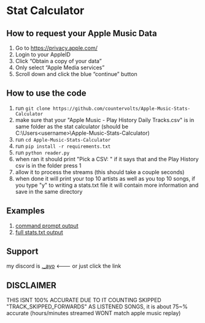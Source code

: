 # Stat Calculator
## How to request your Apple Music Data
1. Go to https://privacy.apple.com/
2. Login to your AppleID
3. Click “Obtain a copy of your data”
4. Only select “Apple Media services”
5. Scroll down and click the blue “continue” button

## How to use the code
1. run ```git clone https://github.com/countervolts/Apple-Music-Stats-Calculator```
2. make sure that your "Apple Music - Play History Daily Tracks.csv" is in same folder as the stat calculator (should be C:\Users\<username>\Apple-Music-Stats-Calculator)
3. run ```cd Apple-Music-Stats-Calculator```
4. run ```pip install -r requirements.txt```
5. run ```python reader.py```
6. when ran it should print "Pick a CSV: " if it says that and the Play History csv is in the folder press 1
7. allow it to process the streams (this should take a couple seconds)
8. when done it will print your top 10 artists as well as you top 10 songs, if you type "y" to writing a stats.txt file it will contain more information and save in the same directory

## Examples
1. [command prompt output](https://github.com/countervolts/Apple-Music-Stats-Calculator/blob/main/examples/top10.txt)
2. [full stats.txt output](https://github.com/countervolts/Apple-Music-Stats-Calculator/blob/main/examples/Stats.txt)

## Support
my discord is [._ayo](https://discord.com/users/488368000055902228) <--- or just click the link

## **DISCLAIMER**
THIS ISNT 100% ACCURATE DUE TO IT COUNTING SKIPPED "TRACK_SKIPPED_FORWARDS" AS LISTENED SONGS, it is about 75~% accurate (hours/minutes streamed WONT match apple music replay)
